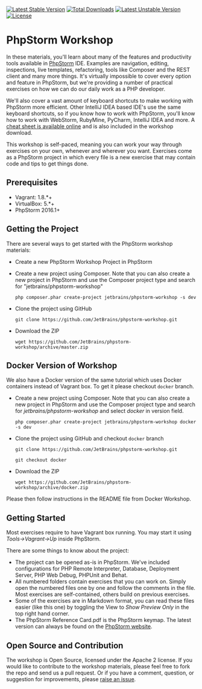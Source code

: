 [![Latest Stable Version](https://poser.pugx.org/jetbrains/phpstorm-workshop/v/stable.png)](https://packagist.org/packages/jetbrains/phpstorm-workshop) [![Total Downloads](https://poser.pugx.org/jetbrains/phpstorm-workshop/downloads.png)](https://packagist.org/packages/jetbrains/phpstorm-workshop) [![Latest Unstable Version](https://poser.pugx.org/jetbrains/phpstorm-workshop/v/unstable.png)](https://packagist.org/packages/jetbrains/phpstorm-workshop) [![License](https://poser.pugx.org/jetbrains/phpstorm-workshop/license.png)](https://packagist.org/packages/jetbrains/phpstorm-workshop)

# PhpStorm Workshop

In these materials, you'll learn about many of the features and productivity tools available in [PhpStorm](http://www.jetbrains.com/phpstorm) IDE. Examples are navigation, editing, inspections, live templates, refactoring, tools like Composer and the REST client and many more things. It's virtually impossible to cover every option and feature in PhpStorm, but we're providing a number of practical exercises on how we can do our daily work as a PHP developer.

We'll also cover a vast amount of keyboard shortcuts to make working with PhpStorm more efficient. Other IntelliJ IDEA based IDE's use the same keyboard shortcuts, so if you know how to work with PhpStorm, you'll know how to work with WebStorm, RubyMine, PyCharm, IntelliJ IDEA and more. A [cheat sheet is available online](http://bit.ly/1Ni0XJ0) and is also included in the workshop download.

This workshop is self-paced, meaning you can work your way through exercises on your own, whenever and wherever you want. Exercises come as a PhpStorm project in which every file is a new exercise that may contain code and tips to get things done.

## Prerequisites

* Vagrant: 1.8.*+
* VirtualBox: 5.*+
* PhpStorm 2016.1+

## Getting the Project
There are several ways to get started with the PhpStorm workshop materials:

* Create a new PhpStorm Workshop Project in PhpStorm

* Create a new project using Composer. Note that you can also create a new project in PhpStorm and use the Composer project type and search for "jetbrains/phpstorm-workshop"

    ``php composer.phar create-project jetbrains/phpstorm-workshop -s dev``

* Clone the project using GitHub

    ``git clone https://github.com/JetBrains/phpstorm-workshop.git``

* Download the ZIP

    ``wget https://github.com/JetBrains/phpstorm-workshop/archive/master.zip``
    
## Docker Version of Workshop

We also have a Docker version of the same tutorial which uses Docker containers instead of Vagrant box. To get it please checkout ``docker`` branch.
 
* Create a new project using Composer. Note that you can also create a new project in PhpStorm 
and use the Composer project type and search for *jetbrains/phpstorm-workshop* and select *docker* in version field.

    ``php composer.phar create-project jetbrains/phpstorm-workshop docker -s dev``

* Clone the project using GitHub and checkout `docker` branch

    ``git clone https://github.com/JetBrains/phpstorm-workshop.git``
    
    ``git checkout docker``

* Download the ZIP

    ``wget https://github.com/JetBrains/phpstorm-workshop/archive/docker.zip``


Please then follow instructions in the README file from Docker Workshop.

## Getting Started
Most exercises require to have Vagrant box running. You may start it using *Tools->Vagrant->Up* inside PhpStorm.

There are some things to know about the project:

* The project can be opened as-is in PhpStorm. We've included configurations for PHP Remote Interpreter, Database, Deployment Server, PHP Web Debug, PHPUnit and Behat.
* All numbered folders contain exercises that you can work on. Simply open the numbered files one by one and follow the comments in the file. Most exercises are self-contained, others build on previous exercises.
* Some of the exercises are in Markdown format, you can read these files easier (like this one) by toggling the View to *Show Preview Only* in the top right hand corner.
* The PhpStorm Reference Card.pdf is the PhpStorm keymap. The latest version can always be found on the [PhpStorm website](http://bit.ly/1Ni0XJ0).

## Open Source and Contribution
The workshop is Open Source, licensed under the Apache 2 license. If you would like to contribute to the workshop materials, please feel free to fork the repo and send us a pull request. Or if you have a comment, question, or suggestion for improvements, please [raise an issue](https://github.com/JetBrains/phpstorm-workshop/issues).